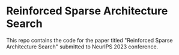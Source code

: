 # Reinforced Sparse Architecture Search
This repo contains the code for the paper titled "Reinforced Sparse Architecture Search" submitted to NeurIPS 2023 conference.
